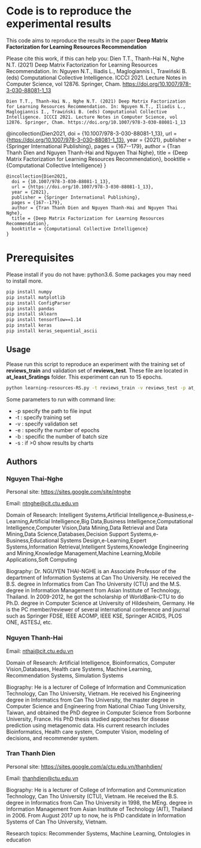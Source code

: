 # Code is to reproduce the experimental results
This code aims to reproduce the results in the paper **Deep Matrix Factorization for Learning Resources Recommendation**

Please cite this work, if this can help you:
Dien T.T., Thanh-Hai N., Nghe N.T. (2021) Deep Matrix Factorization for Learning Resources Recommendation. In: Nguyen N.T., Iliadis L., Maglogiannis I., Trawiński B. (eds) Computational Collective Intelligence. ICCCI 2021. Lecture Notes in Computer Science, vol 12876. Springer, Cham. https://doi.org/10.1007/978-3-030-88081-1_13

```
Dien T.T., Thanh-Hai N., Nghe N.T. (2021) Deep Matrix Factorization for Learning Resources Recommendation. In: Nguyen N.T., Iliadis L., Maglogiannis I., Trawiński B. (eds) Computational Collective Intelligence. ICCCI 2021. Lecture Notes in Computer Science, vol 12876. Springer, Cham. https://doi.org/10.1007/978-3-030-88081-1_13
```
@incollection{Dien2021,
  doi = {10.1007/978-3-030-88081-1_13},
  url = {https://doi.org/10.1007/978-3-030-88081-1_13},
  year = {2021},
  publisher = {Springer International Publishing},
  pages = {167--179},
  author = {Tran Thanh Dien and Nguyen Thanh-Hai and Nguyen Thai Nghe},
  title = {Deep Matrix Factorization for Learning Resources Recommendation},
  booktitle = {Computational Collective Intelligence}
}

```
@incollection{Dien2021,
  doi = {10.1007/978-3-030-88081-1_13},
  url = {https://doi.org/10.1007/978-3-030-88081-1_13},
  year = {2021},
  publisher = {Springer International Publishing},
  pages = {167--179},
  author = {Tran Thanh Dien and Nguyen Thanh-Hai and Nguyen Thai Nghe},
  title = {Deep Matrix Factorization for Learning Resources Recommendation},
  booktitle = {Computational Collective Intelligence}
}
```

# Prerequisites
Please install if you do not have: python3.6. Some packages you may need to install more.
```bash
pip install numpy
pip install matplotlib
pip install ConfigParser
pip install pandas
pip install sklearn
pip install tensorflow==1.14
pip install keras
pip install keras_sequential_ascii
```
## Usage

Please run this script to reproduce an experiment with the training set of **reviews_train** and validation set of **reviews_test**. These file are located in **at_least_5ratings** folder. This experiment can run to 15 epochs.
```bash
python learning-resources-RS.py -t reviews_train -v reviews_test -p at_least_5ratings -e 15
```
Some parameters to run with command line:
- -p specify the path to file input
- -t : specify training set
- -v : specify validation set
- -e : specify the number of epochs
- -b : specific the number of batch size
- -s : if >0 show results by charts

## Authors
### Nguyen Thai-Nghe
Personal site: https://sites.google.com/site/ntnghe

Email: ntnghe@cit.ctu.edu.vn

Domain of Research: Intelligent Systems,Artificial Intelligence,e-Business,e-Learning,Artificial Intelligence,Big Data,Business Intelligence,Computational Intelligence,Computer Vision,Data Mining,Data Retrieval and Data Mining,Data Science,Databases,Decision Support Systems,e-Business,Educational Systems Design,e-Learning,Expert Systems,Information Retrieval,Intelligent Systems,Knowledge Engineering and Mining,Knowledge Management,Machine Learning,Mobile Applications,Soft Computing

Biography: Dr. NGUYEN THAI-NGHE is an Associate Professor of the department of Information Systems at Can Tho University. He received the B.S. degree in Informatics from Can Tho University (CTU) and the M.S. degree in Information Management from Asian Institute of Technology, Thailand. In 2009-2012, he got the scholarship of WorldBank-CTU to do Ph.D. degree in Computer Science at University of Hildesheim, Germany. He is the PC member/reviewer of several international conference and journal such as Springer FDSE, IEEE ACOMP, IEEE KSE, Springer ACIIDS, PLOS ONE, ASTESJ, etc.
### Nguyen Thanh-Hai
Email: nthai@cit.ctu.edu.vn

Domain of Research: Artificial Intelligence, Bioinformatics, Computer Vision,Databases, Health care Systems, Machine Learning, Recommendation Systems, Simulation Systems

Biography: He is a lecturer of College of Information and Communication Technology, Can Tho University, Vietnam. He received his Engineering degree in Informatics from Can Tho University, the master degree in Computer Science and Engineering from National Chiao Tung University, Taiwan, and obtained the PhD degree in Computer Science from Sorbonne University, France. His PhD thesis studied approaches for disease prediction using metagenomic data. His current research includes Bioinformatics, Health care system, Computer Vision, modeling of decisions, and recommender system.
### Tran Thanh Dien
Personal site: https://sites.google.com/a/ctu.edu.vn/thanhdien/

Email: thanhdien@ctu.edu.vn

Biography: He is a lecturer of College of Information and Communication Technology, Can Tho University (CTU), Vietnam. He received the B.S. degree in Informatics from Can Tho University in 1998, the MEng. degree in Information Management from Asian Institute of Technology (AIT), Thailand in 2006. From August 2017 up to now, he is PhD candidate in Information Systems of Can Tho University, Vietnam.

Research topics: Recommender Systems, Machine Learning, Ontologies in education


